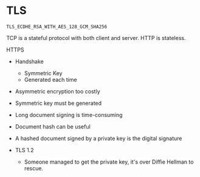 # TLS

`TLS_ECDHE_RSA_WITH_AES_128_GCM_SHA256`

TCP is a stateful protocol with both client and server.
HTTP is stateless.

HTTPS
- Handshake 
    - Symmetric Key 
    - Generated each time
- Asymmetric encryption too costly
- Symmetric key must be generated
- Long document signing is time-consuming
- Document hash can be useful
- A hashed document signed by a private key is the digital signature

- TLS 1.2
    - Someone managed to get the private key, it's over
Diffie Hellman to rescue.